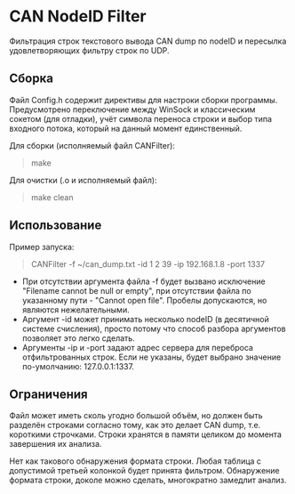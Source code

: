 # CAN NodeID Filter

Фильтрация строк текстового вывода CAN dump по nodeID и пересылка удовлетворяющих фильтру строк по UDP.

## Сборка

Файл Config.h содержит директивы для настроки сборки программы. Предусмотрено переключение между WinSock и классическим сокетом (для отладки), учёт символа переноса строки и выбор типа входного потока, который на данный момент единственный.

Для сборки (исполняемый файл CANFilter):

> make
 
Для очистки (.o и исполняемый файл):

> make clean

## Использование

Пример запуска:

> CANFilter -f ~/can_dump.txt -id 1 2 39 -ip 192.168.1.8 -port 1337

- При отсутствии аргумента файла -f будет вызвано исключение "Filename cannot be null or empty", при отсутствии файла по указанному пути - "Cannot open file". Пробелы допускаются, но являются нежелательными.
- Аргумент -id может принимать несколько nodeID (в десятичной системе счисления), просто потому что способ разбора аргументов позволяет это легко сделать.
- Аргументы -ip и -port задают адрес сервера для переброса отфильтрованных строк. Если не указаны, будет выбрано значение по-умолчанию: 127.0.0.1:1337.

## Ограничения

Файл может иметь сколь угодно большой объём, но должен быть разделён строками согласно тому, как это делает CAN dump, т.е. короткими строчками. Строки хранятся в памяти целиком до момента завершения их анализа.

Нет как такового обнаружения формата строки. Любая таблица с допустимой третьей колонкой будет принята фильтром. Обнаружение формата строки, доколе можно сделать, многократно замедлит анализ.
